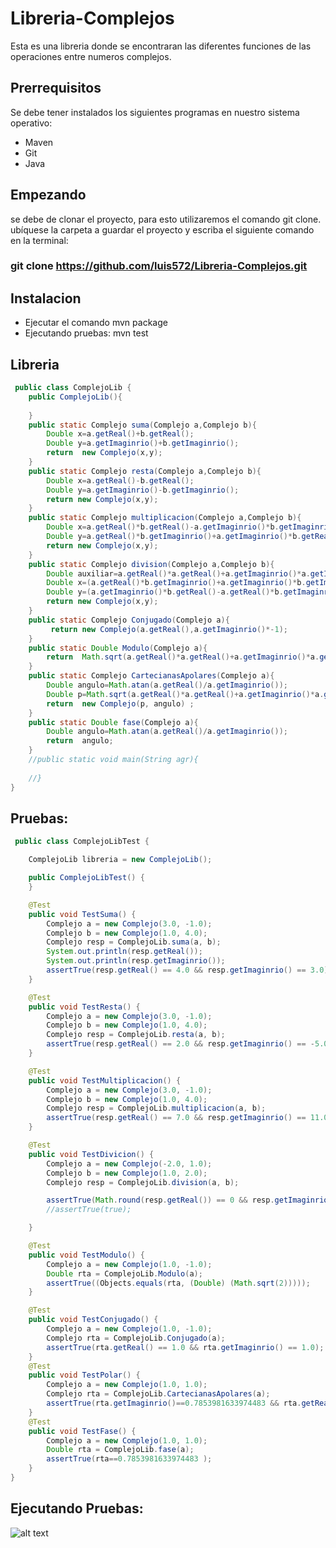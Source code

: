 # Libreria-Complejos
Esta es una libreria donde se encontraran las diferentes funciones de las operaciones entre numeros complejos.

## Prerrequisitos
Se debe tener instalados los siguientes programas en nuestro sistema operativo: 
- Maven 
- Git
- Java

## Empezando
se debe de clonar el proyecto, para esto utilizaremos el comando git clone. ubíquese la carpeta a guardar el proyecto y escriba el siguiente comando en la terminal:
 
### git clone https://github.com/luis572/Libreria-Complejos.git
   
## Instalacion 
- Ejecutar el comando mvn package
- Ejecutando pruebas: mvn test 

## Libreria
```java 
 public class ComplejoLib {
    public ComplejoLib(){
    
    }
    public static Complejo suma(Complejo a,Complejo b){
        Double x=a.getReal()+b.getReal();
        Double y=a.getImaginrio()+b.getImaginrio();
        return  new Complejo(x,y);  
    }
    public static Complejo resta(Complejo a,Complejo b){
        Double x=a.getReal()-b.getReal();
        Double y=a.getImaginrio()-b.getImaginrio();
        return new Complejo(x,y);   
    }
    public static Complejo multiplicacion(Complejo a,Complejo b){
        Double x=a.getReal()*b.getReal()-a.getImaginrio()*b.getImaginrio();
        Double y=a.getReal()*b.getImaginrio()+a.getImaginrio()*b.getReal();
        return new Complejo(x,y); 
    }
    public static Complejo division(Complejo a,Complejo b){
        Double auxiliar=a.getReal()*a.getReal()+a.getImaginrio()*a.getImaginrio();
        Double x=(a.getReal()*b.getImaginrio()+a.getImaginrio()*b.getImaginrio())/auxiliar;
        Double y=(a.getImaginrio()*b.getReal()-a.getReal()*b.getImaginrio())/auxiliar; 
        return new Complejo(x,y);  
    }
    public static Complejo Conjugado(Complejo a){
         return new Complejo(a.getReal(),a.getImaginrio()*-1);
    }
    public static Double Modulo(Complejo a){
        return  Math.sqrt(a.getReal()*a.getReal()+a.getImaginrio()*a.getImaginrio());
    }
    public static Complejo CartecianasApolares(Complejo a){
        Double angulo=Math.atan(a.getReal()/a.getImaginrio());
        Double p=Math.sqrt(a.getReal()*a.getReal()+a.getImaginrio()*a.getImaginrio());
        return  new Complejo(p, angulo) ;
    }
    public static Double fase(Complejo a){
        Double angulo=Math.atan(a.getReal()/a.getImaginrio());
        return  angulo;
    }
    //public static void main(String agr){
        
    //}
}
```
## Pruebas: 
```java 
 public class ComplejoLibTest {

    ComplejoLib libreria = new ComplejoLib();

    public ComplejoLibTest() {
    }

    @Test
    public void TestSuma() {
        Complejo a = new Complejo(3.0, -1.0);
        Complejo b = new Complejo(1.0, 4.0);
        Complejo resp = ComplejoLib.suma(a, b);
        System.out.println(resp.getReal());
        System.out.println(resp.getImaginrio());
        assertTrue(resp.getReal() == 4.0 && resp.getImaginrio() == 3.0);
    }

    @Test
    public void TestResta() {
        Complejo a = new Complejo(3.0, -1.0);
        Complejo b = new Complejo(1.0, 4.0);
        Complejo resp = ComplejoLib.resta(a, b);
        assertTrue(resp.getReal() == 2.0 && resp.getImaginrio() == -5.0);
    }

    @Test
    public void TestMultiplicacion() {
        Complejo a = new Complejo(3.0, -1.0);
        Complejo b = new Complejo(1.0, 4.0);
        Complejo resp = ComplejoLib.multiplicacion(a, b);
        assertTrue(resp.getReal() == 7.0 && resp.getImaginrio() == 11.0);
    }

    @Test
    public void TestDivicion() {
        Complejo a = new Complejo(-2.0, 1.0);
        Complejo b = new Complejo(1.0, 2.0);
        Complejo resp = ComplejoLib.division(a, b);

        assertTrue(Math.round(resp.getReal()) == 0 && resp.getImaginrio() == 1.0);
        //assertTrue(true);

    }

    @Test
    public void TestModulo() {
        Complejo a = new Complejo(1.0, -1.0);
        Double rta = ComplejoLib.Modulo(a);
        assertTrue((Objects.equals(rta, (Double) (Math.sqrt(2)))));
    }

    @Test
    public void TestConjugado() {
        Complejo a = new Complejo(1.0, -1.0);
        Complejo rta = ComplejoLib.Conjugado(a);
        assertTrue(rta.getReal() == 1.0 && rta.getImaginrio() == 1.0);
    }
    @Test
    public void TestPolar() {
        Complejo a = new Complejo(1.0, 1.0);
        Complejo rta = ComplejoLib.CartecianasApolares(a);
        assertTrue(rta.getImaginrio()==0.7853981633974483 && rta.getReal()==1.4142135623730951 );
    }
    @Test
    public void TestFase() {
        Complejo a = new Complejo(1.0, 1.0);
        Double rta = ComplejoLib.fase(a);
        assertTrue(rta==0.7853981633974483 );
    }
}
```
## Ejecutando Pruebas: 
![alt text](https://github.com/luis572/Libreria-Complejos.git/test.PNG " Resultado")
